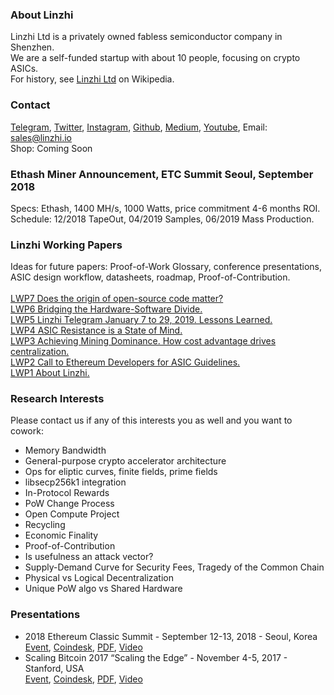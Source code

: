 <h3>About Linzhi</h3>
Linzhi Ltd is a privately owned fabless semiconductor company in Shenzhen.<br/>
We are a self-funded startup with about 10 people, focusing on crypto ASICs.<br/>
For history, see <a href="https://en.wikipedia.org/wiki/Linzhi_Ltd">Linzhi Ltd</a> on Wikipedia.

<h3>Contact</h3>
<a href="https://t.me/LinzhiCorp">Telegram</a>,
<a href="https://twitter.com/LinzhiCorp">Twitter</a>,
<a href="https://instagram.com/LinzhiCorp">Instagram</a>,
<a href="https://github.com/LinzhiChips">Github</a>,
<a href="https://medium.com/@Linzhi">Medium</a>,
<a href="https://www.youtube.com/channel/UCuJXov1dVLwKeCyjXj4F9qA">Youtube</a>,
Email: <a href="mailto:sales@linzhi.io">sales@linzhi.io</a><br/>
Shop: Coming Soon

<h3>Ethash Miner Announcement, ETC Summit Seoul, September 2018</h3>
Specs: Ethash, 1400 MH/s, 1000 Watts, price commitment 4-6 months ROI.<br/>
Schedule: 12/2018 TapeOut, 04/2019 Samples, 06/2019 Mass Production.<br/>

<h3>Linzhi Working Papers</h3>
Ideas for future papers: Proof-of-Work Glossary, conference presentations, ASIC design workflow, datasheets, roadmap, Proof-of-Contribution.<br/>
<br/>
<a href="https://github.com/LinzhiChips/linzhichips.github.io/raw/master/docs/LWP7-Origin-Open-Source.pdf">LWP7 Does the origin of open-source code matter?</a><br/>
<a href="https://github.com/LinzhiChips/linzhichips.github.io/raw/master/docs/LWP6-Bridging-HW-SW-Divide.pdf">LWP6 Bridging the Hardware-Software Divide.</a><br/>
<a href="https://github.com/LinzhiChips/linzhichips.github.io/raw/master/docs/LWP5-Telegram-January-2019.pdf">LWP5 Linzhi Telegram January 7 to 29, 2019. Lessons Learned.</a><br/>
<a href="https://github.com/LinzhiChips/linzhichips.github.io/raw/master/docs/LWP4-ASIC-Resistance-State-of-Mind.pdf">LWP4 ASIC Resistance is a State of Mind.</a><br/>
<a href="https://github.com/LinzhiChips/linzhichips.github.io/raw/master/docs/LWP3-Mining-Dominance-Cost-Advantage.pdf">LWP3 Achieving Mining Dominance. How cost advantage drives centralization.</a><br/>
<a href="https://github.com/LinzhiChips/linzhichips.github.io/raw/master/docs/LWP2-ASIC-Guidelines.pdf">LWP2 Call to Ethereum Developers for ASIC Guidelines.</a><br/>
<a href="https://github.com/LinzhiChips/linzhichips.github.io/raw/master/docs/LWP1-About-Linzhi.pdf">LWP1 About Linzhi.</a><br/>

<h3>Research Interests</h3>
Please contact us if any of this interests you as well and you want to cowork:
<ul>
 <li>Memory Bandwidth</li>
 <li>General-purpose crypto accelerator architecture</li>
 <li>Ops for eliptic curves, finite fields, prime fields</li>
 <li>libsecp256k1 integration</li>
 <li>In-Protocol Rewards</li>
 <li>PoW Change Process</li>
 <li>Open Compute Project</li>
 <li>Recycling</li>
 <li>Economic Finality</li>
 <li>Proof-of-Contribution</li>
 <li>Is usefulness an attack vector?</li>
 <li>Supply-Demand Curve for Security Fees, Tragedy of the Common Chain</li>
 <li>Physical vs Logical Decentralization</li>
 <li>Unique PoW algo vs Shared Hardware</li>
</ul>

<h3>Presentations</h3>
<ul>
<li>2018 Ethereum Classic Summit - September 12-13, 2018 - Seoul, Korea<br/>
  <a href="https://etcsummit.com/2018-etc-summit/">Event</a>,
  <a href="https://www.coindesk.com/a-new-line-of-powerful-asic-miners-is-coming-to-ethereum">Coindesk</a>,
  <a href="https://github.com/LinzhiChips/linzhichips.github.io/raw/master/docs/20180913-ETC-Summit-ASIC-Manufacturer-Perspective.pdf">PDF</a>,
  <a href="https://www.youtube.com/watch?v=LMofyroBfio">Video</a>
</li>
<li>Scaling Bitcoin 2017 “Scaling the Edge” - November 4-5, 2017 - Stanford, USA<br/>
  <a href="https://stanford2017.scalingbitcoin.org/">Event</a>, 
  <a href="https://www.coindesk.com/hold-fork-no-2x-everything-else-goes-scaling-bitcoin-event">Coindesk</a>,
  <a href="https://github.com/LinzhiChips/linzhichips.github.io/raw/master/docs/20171104-Stanford-Future-of-Proof-of-Work.pdf">PDF</a>,
  <a href="https://www.youtube.com/watch?v=7xKQ3SMnM7Q">Video</a>
</li>
</ul>
